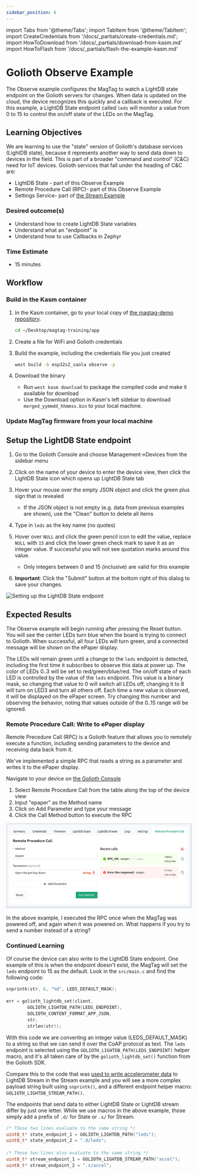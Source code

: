 ```yaml
---
sidebar_position: 6
---
```


import Tabs from '@theme/Tabs';
import TabItem from '@theme/TabItem';
import CreateCredentials from '/docs/\_partials/create-credentials.md';
import HowToDownload from '/docs/\_partials/download-from-kasm.md'
import HowToFlash from '/docs/\_partials/flash-the-example-kasm.md'

# Golioth Observe Example

The Observe example configures the MagTag to watch a LightDB state endpoint on
the Golioth servers for changes. When data is updated on the cloud, the device
recognizes this quickly and a callback is executed. For this example, a LightDB
State endpoint called `leds` will monitor a value from 0 to 15 to control the
on/off state of the LEDs on the MagTag.

## Learning Objectives

We are learning to use the "state" version of Golioth's database services
(LightDB state), because it represents another way to send data down to devices
in the field. This is part of a broader "command and control" (C&C) need for IoT
devices. Golioth services that fall under the heading of C&C are:

* LightDB State - part of this Observe Example
* Remote Procedure Call (RPC)- part of this Observe Example
* Settings Service- part of [the Stream
  Example](/docs/zephyr-intro/zephyr-examples/golioth-stream)

### Desired outcome(s)

* Understand how to create LightDB State variables
* Understand what an "endpoint" is
* Understand how to use Callbacks in Zephyr

### Time Estimate

* 15 minutes

## Workflow

### Build in the Kasm container

1. In the Kasm container, go to your local copy of [the magtag-demo
   repository](https://github.com/golioth/magtag-demo).

    ```bash
    cd ~/Desktop/magtag-training/app
    ```
2. Create a file for WiFi and Golioth credentials

  <CreateCredentials/>

3. Build the example, including the credentials file you just created

    ```bash
    west build -b esp32s2_saola observe -p
    ```

4. Download the binary

    * Run `west kasm download` to package the compiled code and make it
      available for download
    * Use the Download option in Kasm's left sidebar to download
      `merged_yymmdd_hhmmss.bin` to your local machine.

  <HowToDownload/>

### Update MagTag firmware from your local machine

<HowToFlash/>

## Setup the LightDB State endpoint

1. Go to the Golioth Console and choose Management&rarr;Devices from the sidebar
   menu
2. Click on the name of your device to enter the device view, then click the
   LightDB State icon which opens up LightDB State tab
3. Hover your mouse over the empty JSON object and click the green plus sign
   that is revealed

    * If the JSON object is not empty (e.g. data from previous examples are
      shown), use the "Clean" button to delete all items

4. Type in `leds` as the key name (no quotes)
5. Hover over `NULL` and click the green pencil icon to edit the value, replace
   `NULL` with `15` and click the lower green check mark to save it as an
   integer value. If successful you will not see quotation marks around this
   value.

    * Only integers between 0 and 15 (inclusive) are valid for this example

6. **Important**: Click the "Submit" button at the bottom right of this dialog
   to save your changes.

  ![Setting up the LightDB State endpoint](../assets/golioth-lightdb-state-endpoint.png)

## Expected Results

The Observe example will begin running after pressing the Reset button. You will
see the center LEDs turn blue when the board is trying to connect to Golioth.
When successful, all four LEDs will turn green, and a connected message will be
shown on the ePaper display.

The LEDs will remain green until a change to the `leds` endpoint is detected,
including the first time it subscribes to observe this data at power up. The
color of LEDs 0..3 will be set to red/green/blue/red. The on/off state of each
LED is controlled by the value of the `leds` endpoint. This value is a binary
mask, so changing that value to 0 will switch all LEDs off, changing it to 8
will turn on LED3 and turn all others off. Each time a new value is observed, it
will be displayed on the ePaper screen. Try changing this number and observing
the behavior, noting that values outside of the 0..15 range will be ignored.

### Remote Procedure Call: Write to ePaper display

Remote Precedure Call (RPC) is a Golioth feature that allows you to remotely
execute a function, including sending parameters to the device and receiving
data back from it.

We've implemented a simple RPC that reads a string as a parameter and writes it
to the ePaper display.

Navigate to your device on [the Golioth Console](https://console.golioth.io/)

1. Select Remote Procedure Call from the table along the top of the device view
2. Input "epaper" as the Method name
3. Click on Add Parameter and type your message
4. Click the Call Method button to execute the RPC

![Golioth Remote Procedure Call](../assets/golioth-rpc.png)

In the above example, I executed the RPC once when the MagTag was powered off,
and again when it was powered on. What happens if you try to send a number
instead of a string?

### Continued Learning

Of course the device can also write to the LightDB State endpoint. One example
of this is when the endpoint doesn't exist, the MagTag will set the `leds`
endpoint to 15 as the default. Look in the `src/main.c` and find the following
code:

```c
snprintk(str, 6, "%d", LEDS_DEFAULT_MASK);

err = golioth_lightdb_set(client,
        GOLIOTH_LIGHTDB_PATH(LEDS_ENDPOINT),
        GOLIOTH_CONTENT_FORMAT_APP_JSON,
        str,
        strlen(str));
```

With this code we are converting an integer value (LEDS_DEFAULT_MASK) to a
string so that we can send it over the CoAP protocol as text. The `leds`
endpoint is selected using the `GOLIOTH_LIGHTDB_PATH(LEDS_ENDPOINT)` helper
macro, and it's all taken care of by the `golioth_lightdb_set()` function from
the Golioth SDK.

Compare this to the code that was [used to write accelerometer
data](https://github.com/golioth/magtag-demo/blob/e6b75a65e4c3a2863ae208dd8707cc7ecfefcfa8/src/main.c#L70-L93)
to LightDB Stream in the Stream example and you will see a more complex payload
string built using `snprintk()`, and a different endpoint helper macro:
`GOLIOTH_LIGHTDB_STREAM_PATH()`.

The endpoints that send data to either LightDB State or LightDB stream differ by
just one letter. While we use macros in the above example, those simply add a
prefix of `.d/` for State or `.s/` for Stream.

```c
/* These two lines evaluate to the same string */
uint8_t* state_endpoint_1 = GOLIOTH_LIGHTDB_PATH("leds");
uint8_t* state_endpoint_2 = ".d/leds";

/* These two lines also evaluate to the same string */
uint8_t* stream_endpoint_1 = GOLIOTH_LIGHTDB_STREAM_PATH("accel");
uint8_t* stream_endpoint_2 = ".s/accel";
```
